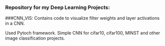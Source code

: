 ### Repository for my Deep Learning Projects:

###CNN_VIS:
Contains code to visualize filter weights and layer activations in a CNN. 

Used Pytoch framework.
Simple CNN for cifar10, cifar100, MINST and other image classification projects.
         
